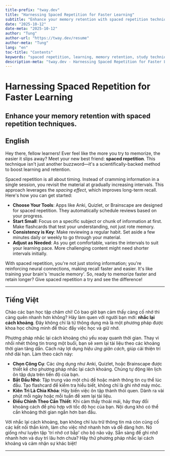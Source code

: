 ```yaml
---
title-prefix: "tway.dev"
title: "Harnessing Spaced Repetition for Faster Learning"
subtitle: "Enhance your memory retention with spaced repetition techniques."
date: "2025-10-12"
date-meta: "2025-10-12"
author: "Tung"
author-url: "https://tway.dev/resume"
author-meta: "Tung"
lang: "en"
toc-title: "Contents"
keywords: "spaced repetition, learning, memory retention, study techniques, educational tools"
description-meta: "tway.dev - Harnessing Spaced Repetition for Faster Learning - Enhance your memory retention with spaced repetition techniques."
---
```


# Harnessing Spaced Repetition for Faster Learning
## Enhance your memory retention with spaced repetition techniques.

## English
Hey there, fellow learners! Ever feel like the more you try to memorize, the easier it slips away? Meet your new best friend: **spaced repetition**. This technique isn't just another buzzword—it's a scientifically-backed method to boost learning and retention.

Spaced repetition is all about timing. Instead of cramming information in a single session, you revisit the material at gradually increasing intervals. This approach leverages the *spacing effect*, which improves long-term recall. Here's how you can get started:

- **Choose Your Tools**: Apps like Anki, Quizlet, or Brainscape are designed for spaced repetition. They automatically schedule reviews based on your progress.
- **Start Small**: Focus on a specific subject or chunk of information at first. Make flashcards that test your understanding, not just rote memory.
- **Consistency is Key**: Make reviewing a regular habit. Set aside a few minutes daily or weekly to go through your material.
- **Adjust as Needed**: As you get comfortable, varies the intervals to suit your learning pace. More challenging content might need shorter intervals initially.

With spaced repetition, you're not just storing information; you're reinforcing neural connections, making recall faster and easier. It's like training your brain's 'muscle memory'. So, ready to memorize faster and retain longer? Give spaced repetition a try and see the difference!

---

## Tiếng Việt
Chào các bạn học tập chăm chỉ! Có bao giờ bạn cảm thấy càng cố nhớ thì càng quên nhanh hơn không? Hãy làm quen với người bạn mới: **nhắc lại cách khoảng**. Đây không chỉ là từ thông dụng mà là một phương pháp được khoa học chứng minh để thúc đẩy việc học và giữ nhớ.

Phương pháp nhắc lại cách khoảng chủ yếu xoay quanh thời gian. Thay vì nhồi nhét thông tin trong một buổi, bạn sẽ xem lại tài liệu theo các khoảng thời gian tăng dần. Cách này lợi dụng *hiệu ứng giãn cách*, giúp cải thiện trí nhớ dài hạn. Làm theo cách này:

- **Chọn Công Cụ**: Các ứng dụng như Anki, Quizlet, hoặc Brainscape được thiết kế cho phương pháp nhắc lại cách khoảng. Chúng tự động lên lịch ôn tập dựa trên tiến độ của bạn.
- **Bắt Đầu Nhỏ**: Tập trung vào một chủ đề hoặc mảnh thông tin cụ thể lúc đầu. Tạo flashcard để kiểm tra hiểu biết, không chỉ là ghi nhớ máy móc.
- **Kiên Trì Là Chìa Khóa**: Hãy biến việc ôn tập thành thói quen. Dành ra vài phút mỗi ngày hoặc mỗi tuần để xem lại tài liệu.
- **Điều Chỉnh Theo Cần Thiết**: Khi cảm thấy thoải mái, hãy thay đổi khoảng cách để phù hợp với tốc độ học của bạn. Nội dung khó có thể cần khoảng thời gian ngắn hơn ban đầu.

Với nhắc lại cách khoảng, bạn không chỉ lưu trữ thông tin mà còn củng cố các kết nối thần kinh, làm cho việc nhớ nhanh hơn và dễ dàng hơn. Nó giống như luyện tập 'trí nhớ cơ bắp' cho bộ não vậy. Sẵn sàng để ghi nhớ nhanh hơn và duy trì lâu hơn chưa? Hãy thử phương pháp nhắc lại cách khoảng và cảm nhận sự khác biệt!

---